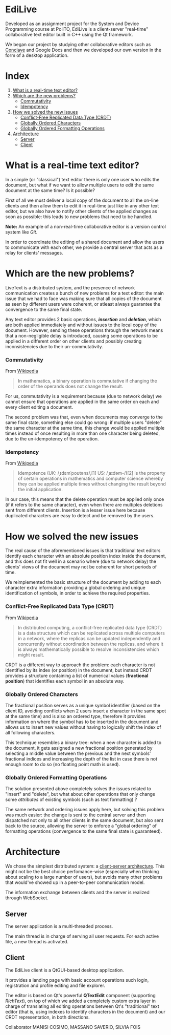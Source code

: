 # EdiLive

Developed as an assignment project for the System and Device Programming course at PoliTO, EdiLive is a client-server "real-time" collaborative text editor built in C++ using the Qt framework.

We began our project by studying other collaborative editors such as [Conclave](https://conclave-team.github.io/conclave-site/) and Google Docs and then we developed our own version in the form of a desktop application.


# Index
1. [What is a real-time text editor?](#What-is-a-real-time-text-editor)
2. [Which are the new problems?](#Which-are-the-new-problems)
   - [Commutativity](#Commutativity)
   - [Idempotency](#Idempotency)
3. [How we solved the new issues](#How-we-solved-new-issues)
   - [Conflict-Free Replicated Data Type (CRDT)](#Conflict-Free-Replicated-Data-Type-CRDT)
   - [Globally Ordered Characters](#Globally-Ordered-Characters)
   - [Globally Ordered Formatting Operations](#Globally-Ordered-Formatting-Operations)
4. [Architecture](#Architecture)
   - [Server](#Server)
   - [Client](#Client)

# What is a real-time text editor?

In a simple (or "classical") text editor there is only one user who edits the document, but what if we want to allow multiple users to edit the same document at the same time? Is it possible?

First of all we must deliver a local copy of the document to all the on-line clients and then allow them to edit it in real-time just like in any other text editor, but we also have to notify other clients of the applied changes as soon as possible: this leads to new problems that need to be handled.

**Note:** An example of a non-real-time collaborative editor is a version control system like *Git*.

In order to coordinate the editing of a shared document and allow the users to communicate with each other, we provide a central server that acts as a relay for clients' messages.

# Which are the new problems?

LiveText is a distributed system, and the presence of network communication creates a bunch of new problems for a text editor:
the main issue that we had to face was making sure that all copies of the document as seen by different users were coherent, or atleast always guarantee the convergence to the same final state.

Any text editor provides 2 basic operations, ***insertion*** and ***deletion***, which are both applied immediately and without issues to the local copy of the document. However, sending these operations through the network means that a non-negligible delay is introduced, causing some operations to be applied in a different order on other clients and possibly creating inconsistencies due to their un-commutativity.

### Commutativity
From [Wikipedia](https://en.wikipedia.org/wiki/Commutative_property)
>In mathematics, a binary operation is commutative if changing the order of the operands does not change the result.

For us, commutativity is a requirement because (due to network delay) we cannot ensure that operations are applied in the same order on each and every client editing a document.

The second problem was that, even when documents may converge to the same final state, something else could go wrong:
if multiple users "delete" the same character at the same time, this change would be applied multiple times instead of once resulting in more than one character being deleted, due to the un-idempotency of the operation.

### Idempotency
From [Wikipedia](https://en.wikipedia.org/wiki/Idempotence)
>Idempotence (UK: /ˌɪdɛmˈpoʊtəns/,[1] US: /ˌaɪdəm-/)[2] is the property of certain operations in mathematics and computer science whereby they can be applied multiple times without changing the result beyond the initial application.

In our case, this means that the delete operation must be applied only once (if it refers to the same character), even when there are multiples deletions sent from different clients. Insertion is a lesser issue here because duplicated characters are easy to detect and be removed by the users.

# How we solved the new issues

The real cause of the aforementioned issues is that traditional text editors identify each character with an absolute position index inside the document, and this does not fit well in a scenario where (due to network delay) the clients' views of the document may not be coherent for short periods of time.

We reimplemented the basic structure of the document by adding to each character extra information providing a global ordering and unique identification of symbols, in order to achieve the required properties.

### Conflict-Free Replicated Data Type (CRDT)
From [Wikipedia](https://en.wikipedia.org/wiki/Conflict-free_replicated_data_type)
>In distributed computing, a conflict-free replicated data type (CRDT) is a data structure which can be replicated across multiple computers in a network, where the replicas can be updated independently and concurrently without coordination between the replicas, and where it is always mathematically possible to resolve inconsistencies which might result.

CRDT is a different way to approach the problem: each character is not identified by its index (or position) in the document, but instead CRDT provides a structure containing a list of numerical values (**fractional position**) that identifies each symbol in an absolute way.

### Globally Ordered Characters
The fractional position serves as a unique symbol identifier (based on the client ID, avoiding conflicts when 2 users insert a character in the same spot at the same time) and is also an ordered type, therefore it provides information on where the symbol has to be inserted in the document and allows us to insert new values without having to logically shift the index of all following characters.

This technique resembles a binary tree: when a new character is added to the document, it gets assigned a new fractional position generated by selecting a middle value between the previous and the next symbols' fractional indices and increasing the depth of the list in case there is not enough room to do so (no floating point math is used).

### Globally Ordered Formatting Operations
The solution presented above completely solves the issues related to "insert" and "delete", but what about other operations that only change some *attributes* of existing symbols (such as text formatting) ?

The same network and ordering issues apply here, but solving this problem was much easier: the change is sent to the central server and then dispatched not only to all other clients in the same document, but also sent back to the source, allowing the server to enforce a "global ordering" of formatting operations (convergence to the same final state is guaranteed).

# Architecture

We chose the simplest distributed system: a [client-server architecture](https://it.wikipedia.org/wiki/Sistema_client/server).
This might not be the best choice perfomance-wise (especially when thinking about scaling to a large number of users), but  avoids many other problems that would've showed up in a peer-to-peer communication model.

The information exchange between clients and the server is realized through WebSocket.

## Server
The server application is a multi-threaded process.

The main thread is in charge of serving all user requests. For each active file, a new thread is activated.

## Client
The EdiLive client is a QtGUI-based desktop application.

It provides a landing page with basic account operations such login, registration and profile editing and file explorer.

The editor is based on Qt's powerful **QTextEdit** component (supporting *RichText*), on top of which we added a completely custom extra layer in charge of translating all editing operations between Qt's "traditional" text editor (that is, using indexes to identify characters in the document) and our CRDT representation, in both directions.



Collaborator
MANISI COSIMO, MASSANO SAVERIO, SILVIA FOIS
